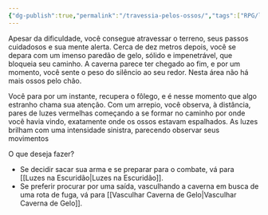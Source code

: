 ```yaml
---
{"dg-publish":true,"permalink":"/travessia-pelos-ossos/","tags":["RPG/livro-jogo/Aasthar/story-points"],"created":"2024-12-23T15:31:01.617-05:00","updated":"2025-01-08T16:14:25.598-05:00"}
---
```



Apesar da dificuldade, você consegue atravessar o terreno, seus passos cuidadosos e sua mente alerta. Cerca de dez metros depois, você se depara com um imenso paredão de gelo, sólido e impenetrável, que bloqueia seu caminho. A caverna parece ter chegado ao fim, e por um momento, você sente o peso do silêncio ao seu redor. Nesta área não há mais ossos pelo chão.

Você para por um instante, recupera o fôlego, e é nesse momento que algo estranho chama sua atenção. Com um arrepio, você observa, à distância, pares de luzes vermelhas começando a se formar no caminho por onde você havia vindo, exatamente onde os ossos estavam espalhados. As luzes brilham com uma intensidade sinistra, parecendo observar seus movimentos

O que deseja fazer?

- Se decidir sacar sua arma e se preparar para o combate, vá para [[Luzes na Escuridão\|Luzes na Escuridão]].
- Se preferir procurar por uma saída, vasculhando a caverna em busca de uma rota de fuga, vá para [[Vasculhar Caverna de Gelo\|Vasculhar Caverna de Gelo]].
